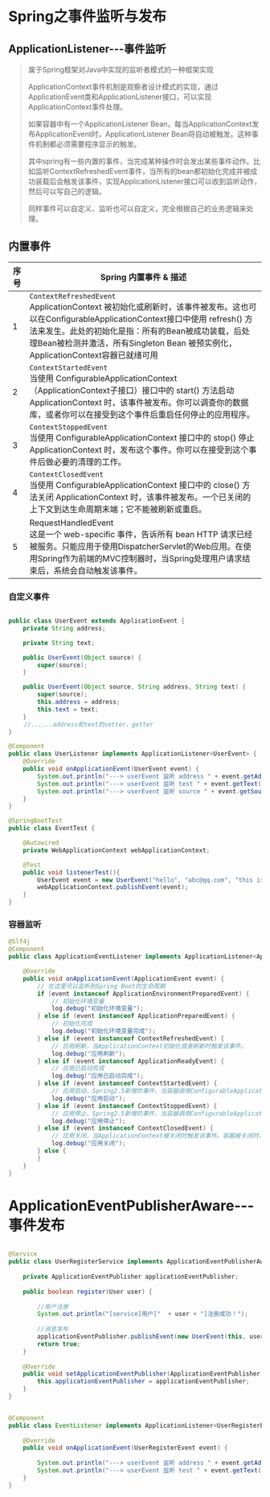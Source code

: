 # Spring之事件监听与发布

## ApplicationListener---事件监听

> 属于Spring框架对Java中实现的监听者模式的一种框架实现
>
> ApplicationContext事件机制是观察者设计模式的实现，通过ApplicationEvent类和ApplicationListener接口，可以实现ApplicationContext事件处理。
>
> 如果容器中有一个ApplicationListener Bean，每当ApplicationContext发布ApplicationEvent时，ApplicationListener Bean将自动被触发。这种事件机制都必须需要程序显示的触发。
>
> 其中spring有一些内置的事件，当完成某种操作时会发出某些事件动作。比如监听ContextRefreshedEvent事件，当所有的bean都初始化完成并被成功装载后会触发该事件，实现ApplicationListener<ContextRefreshedEvent>接口可以收到监听动作，然后可以写自己的逻辑。
>
> 同样事件可以自定义、监听也可以自定义，完全根据自己的业务逻辑来处理。

## 内置事件

| 序号 | Spring 内置事件 & 描述                                       |
| ---- | ------------------------------------------------------------ |
| 1    | `ContextRefreshedEvent`<br/>ApplicationContext 被初始化或刷新时，该事件被发布。这也可以在ConfigurableApplicationContext接口中使用 refresh() 方法来发生。此处的初始化是指：所有的Bean被成功装载，后处理Bean被检测并激活，所有Singleton Bean 被预实例化，ApplicationContext容器已就绪可用 |
| 2    | `ContextStartedEvent`<br/>当使用 ConfigurableApplicationContext （ApplicationContext子接口）接口中的 start() 方法启动 ApplicationContext 时，该事件被发布。你可以调查你的数据库，或者你可以在接受到这个事件后重启任何停止的应用程序。 |
| 3    | `ContextStoppedEvent`<br/>当使用 ConfigurableApplicationContext 接口中的 stop() 停止 ApplicationContext 时，发布这个事件。你可以在接受到这个事件后做必要的清理的工作。 |
| 4    | `ContextClosedEvent`<br/>当使用 ConfigurableApplicationContext 接口中的 close() 方法关闭 ApplicationContext 时，该事件被发布。一个已关闭的上下文到达生命周期末端；它不能被刷新或重启。 |
| 5    | RequestHandledEvent<br/>这是一个 web-specific 事件，告诉所有 bean HTTP 请求已经被服务。只能应用于使用DispatcherServlet的Web应用。在使用Spring作为前端的MVC控制器时，当Spring处理用户请求结束后，系统会自动触发该事件。 |

### 自定义事件

```java

public class UserEvent extends ApplicationEvent {
    private String address;

    private String text;

    public UserEvent(Object source) {
        super(source);
    }

    public UserEvent(Object source, String address, String text) {
        super(source);
        this.address = address;
        this.text = text;
    }
　　 //......address和text的setter、getter
}
```

```java
@Component
public class UserListener implements ApplicationListener<UserEvent> {
    @Override
    public void onApplicationEvent(UserEvent event) {
        System.out.println("---> userEvent 监听 address " + event.getAddress());
        System.out.println("---> userEvent 监听 test " + event.getText());
        System.out.println("---> userEvent 监听 source " + event.getSource());
    }
}
```

```java
@SpringBootTest
public class EventTest {

    @Autowired
    private WebApplicationContext webApplicationContext;

    @Test
    public void listenerTest(){
        UserEvent event = new UserEvent("hello", "abc@qq.com", "this is a test");
        webApplicationContext.publishEvent(event);
    }
}
```

### 容器监听

```java
@Slf4j
@Component
public class ApplicationEventListener implements ApplicationListener<ApplicationEvent> {

    @Override
    public void onApplicationEvent(ApplicationEvent event) {
        // 在这里可以监听到Spring Boot的生命周期
        if (event instanceof ApplicationEnvironmentPreparedEvent) { 
            // 初始化环境变量
            log.debug("初始化环境变量");
        } else if (event instanceof ApplicationPreparedEvent) { 
            // 初始化完成
            log.debug("初始化环境变量完成");
        } else if (event instanceof ContextRefreshedEvent) { 
            // 应用刷新，当ApplicationContext初始化或者刷新时触发该事件。
            log.debug("应用刷新");
        } else if (event instanceof ApplicationReadyEvent) {
            // 应用已启动完成
            log.debug("应用已启动完成");
        } else if (event instanceof ContextStartedEvent) { 
            // 应用启动，Spring2.5新增的事件，当容器调用ConfigurableApplicationContext的 Start()方法开始/重新开始容器时触发该事件。
            log.debug("应用启动");
        } else if (event instanceof ContextStoppedEvent) { 
            // 应用停止，Spring2.5新增的事件，当容器调用ConfigurableApplicationContext 的Stop()方法停止容器时触发该事件。
            log.debug("应用停止");
        } else if (event instanceof ContextClosedEvent) { 
            // 应用关闭，当ApplicationContext被关闭时触发该事件。容器被关闭时，其管理的所有 单例Bean都被销毁。
            log.debug("应用关闭");
        } else {
        }
    }
}

```

# ApplicationEventPublisherAware---事件发布

```java

@Service
public class UserRegisterService implements ApplicationEventPublisherAware {
	
	private ApplicationEventPublisher applicationEventPublisher;
	
	public boolean register(User user) {
		
		//用户注册
		System.out.println("[service]用户["  + user + "]注册成功！");
		
		//消息发布
		applicationEventPublisher.publishEvent(new UserEvent(this, user));		
		return true;
	}
	
	@Override
	public void setApplicationEventPublisher(ApplicationEventPublisher applicationEventPublisher) {
		this.applicationEventPublisher = applicationEventPublisher;
	}
}
```

```java

@Component
public class EventListener implements ApplicationListener<UserRegisterEvent> {
 
	@Override
	public void onApplicationEvent(UserRegisterEvent event) {
		
		System.out.println("---> userEvent 监听 address " + event.getAddress());
        System.out.println("---> userEvent 监听 test " + event.getText());		
	}
}
```

